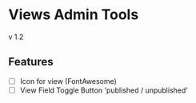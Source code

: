 # Views Admin Tools
v 1.2


## Features
- [ ] Icon for view (FontAwesome)
- [ ] View Field  Toggle Button 'published / unpublished'
